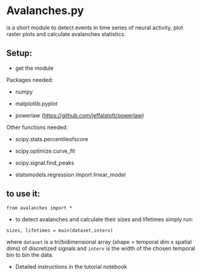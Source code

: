 # Avalanches.py 
is a short module to detect events in time series of neural activity, plot raster plots and  calculate avalanches statistics.


## Setup:

- get the module

Packages needed:

- numpy

- matplotlib.pyplot

- powerlaw (https://github.com/jeffalstott/powerlaw)


Other functions needed:
- scipy.stats.percentileofscore

- scipy.optimize.curve_fit

- scipy.signal.find_peaks

- statsmodels.regression import linear_model

## to use it: 


```from avalanches import * ```

- to detect avalanches and calculate their sizes and lifetimes simply run:

```
sizes, lifetimes = main(dataset,interv)
```
   where ```dataset``` is a tri/bidimensional array (shape = temporal dim x spatial dims) of discretized signals and ```interv``` is the width of the chosen temporal bin to bin the data.
   
- Detailed instructions in the tutorial notebook
